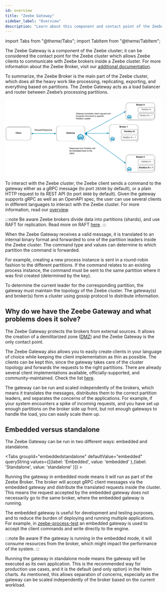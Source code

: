 ```yaml
---
id: overview
title: "Zeebe Gateway"
sidebar_label: "Overview"
description: "Learn about this component and contact point of the Zeebe cluster which allows Zeebe clients to communicate with Zeebe brokers inside a Zeebe cluster."
---
```


import Tabs from "@theme/Tabs";
import TabItem from "@theme/TabItem";

The Zeebe Gateway is a component of the Zeebe cluster; it can be considered the contact point for the Zeebe cluster which allows Zeebe clients to communicate with Zeebe brokers inside a Zeebe cluster. For more information about the Zeebe Broker, visit our [additional documentation](../../../../../components/zeebe/technical-concepts/architecture.md#brokers).

To summarize, the Zeebe Broker is the main part of the Zeebe cluster, which does all the heavy work like processing, replicating, exporting, and everything based on partitions. The Zeebe Gateway acts as a load balancer and router between Zeebe’s processing partitions.

![Zeebe Gateway overview](assets/zeebe-gateway-overview.png)

To interact with the Zeebe cluster, the Zeebe client sends a command to the gateway either as a gRPC message (to port `26500` by default), or a plain HTTP request to its REST API (to port `8080` by default). Given the gateway supports gRPC as well as an OpenAPI spec, the user can use several clients in different languages to interact with the Zeebe cluster. For more information, read our [overview](../../../../../apis-tools/working-with-apis-tools.md).

:::note
Be aware Zeebe brokers divide data into partitions (shards), and use RAFT for replication. Read more on RAFT [here](../../../../../components/zeebe/technical-concepts/clustering.md#raft-consensus-and-replication-protocol).
:::

When the Zeebe Gateway receives a valid message, it is translated to an internal binary format and forwarded to one of the partition leaders inside the Zeebe cluster. The command type and values can determine to which partition the command is forwarded.

For example, creating a new process instance is sent in a round-robin fashion to the different partitions. If the command relates to an existing process instance, the command must be sent to the same partition where it was first created (determined by the key).

To determine the current leader for the corresponding partition, the gateway must maintain the topology of the Zeebe cluster. The gateway(s) and broker(s) form a cluster using gossip protocol to distribute information.

## Why do we have the Zeebe Gateway and what problems does it solve?

The Zeebe Gateway protects the brokers from external sources. It allows the creation of a demilitarized zone ([DMZ](<https://en.wikipedia.org/wiki/DMZ_(computing)>)) and the Zeebe Gateway is the only contact point.

The Zeebe Gateway also allows you to easily create clients in your language of choice while keeping the client implementation as thin as possible. The clients can be kept thin, since the gateway takes care of the cluster topology and forwards the requests to the right partitions. There are already several client implementations available, officially-supported, and community-maintained. Check the list [here](../../../../../apis-tools/working-with-apis-tools.md).

The gateway can be run and scaled independently of the brokers, which means it translates the messages, distributes them to the correct partition leaders, and separates the concerns of the applications. For example, if your system encounters a spike of incoming requests, and you have set up enough partitions on the broker side up front, but not enough gateways to handle the load, you can easily scale them up.

## Embedded versus standalone

The Zeebe Gateway can be run in two different ways: embedded and standalone.

<Tabs groupId="embeddedstandalone" defaultValue="embedded" queryString values={[{label: 'Embedded', value: 'embedded' },{label: 'Standalone', value: 'standalone' }]} >

<TabItem value="embedded">

Running the gateway in embedded mode means it will run as part of the Zeebe Broker. The broker will accept gRPC client messages via the embedded gateway and distribute the translated requests inside the cluster. This means the request accepted by the embedded gateway does not necessarily go to the same broker, where the embedded gateway is running.

The embedded gateway is useful for development and testing purposes, and to reduce the burden of deploying and running multiple applications. For example, in [zeebe-process-test](https://github.com/camunda/zeebe-process-test) an embedded gateway is used to accept the client commands and write directly to the engine.

:::note Be aware
If the gateway is running in the embedded mode, it will consume resources from the broker, which might impact the performance of the system.
:::

</TabItem>

<TabItem value="standalone">

Running the gateway in standalone mode means the gateway will be executed as its own application. This is the recommended way for production use cases, and it is the default (and only option) in the Helm charts. As mentioned, this allows separation of concerns, especially as the gateway can be scaled independently of the broker based on the current workload.

</TabItem>
</Tabs>
